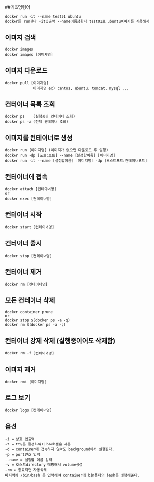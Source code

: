 ##기초명령어
```
docker run -it --name test01 ubuntu
docker를 run한다 -it입출력 --name이름정한다 test01로 ubuntu이미지를 사용해서
```

## 이미지 검색
```
docker images
docker images [이미지명]
```
## 이미지 다운로드
```
docker pull [이미지명]
             이미지명 ex) centos, ubuntu, tomcat, mysql ...
```
## 컨테이너 목록 조회
```
docker ps    (실행중인 컨테이너 조회)
docker ps -a (전체 컨테이너 조회)
```
## 이미지를 컨테이너로 생성
```
docker run [이미지명] (이미지가 없으면 다운로드 후 실행)
docker run -dp [포트:포트] --name [설정할이름] [이미지명]
docker run -it --name [설정할이름] [이미지명] -dp [호스트포트:컨테이너포트]
```
## 컨테이너에 접속
```
docker attach [컨테이너명]
or
docker exec [컨테이너명] 
```

## 컨테이너 시작
```docker start [컨테이너명]```

## 컨테이너 중지
```docker stop [컨테이너명]```

## 컨테이너 제거
```docker rm [컨테이너명]```

## 모든 컨테이너 삭제
```
docker container prune
or
docker stop $(docker ps -a -q)
docker rm $(docker ps -a -q)
```

## 컨테이너 강제 삭제 (실행중이어도 삭제함)
```docker rm -f [컨테이너명]```

## 이미지 제거
```docker rmi [이미지명]```

## 로그 보기
```docker logs [컨테이너명]```

## 옵션
```
-i = 상호 입출력
-t = tty를 활성화해서 bash셸을 사용.
-d = container에 접속하지 않아도 background에서 실행된다.
-p = port번호 입력
--name = 설정할 이름 입력
-v = 호스트directory 매핑해서 volume생성
-rm = 종료되면 자동삭제
마지막에 /bin/bash 를 입력해야 container에 bin폴더의 bash를 실행해준다.
```
